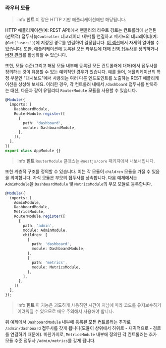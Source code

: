 ### 라우터 모듈

> info **힌트** 이 장은 HTTP 기반 애플리케이션에만 해당됩니다.

HTTP 애플리케이션(예: REST API)에서 핸들러의 라우트 경로는 컨트롤러에 선언된 (선택적) 접두사(`@Controller` 데코레이터 내부)를 연결하고 메서드의 데코레이터(예: `@Get('users')`)에 지정된 경로를 연결하여 결정됩니다. [이 섹션](/controllers#routing)에서 자세히 알아볼 수 있습니다. 또한, 애플리케이션에 등록된 모든 라우트에 대해 [전역 접두사](/faq/global-prefix)를 정의하거나 [버전 관리](/techniques/versioning)를 활성화할 수 있습니다.

또한, 모듈 수준(그리고 해당 모듈 내부에 등록된 모든 컨트롤러에 대해)에서 접두사를 정의하는 것이 유용할 수 있는 예외적인 경우가 있습니다. 예를 들어, 애플리케이션의 특정 부분인 "대시보드"에서 사용되는 여러 다른 엔드포인트를 노출하는 REST 애플리케이션을 상상해 보세요. 이러한 경우, 각 컨트롤러 내에서 `/dashboard` 접두사를 반복하는 대신, 다음과 같이 유틸리티 `RouterModule` 모듈을 사용할 수 있습니다.

```typescript
@Module({
  imports: [
    DashboardModule,
    RouterModule.register([
      {
        path: 'dashboard',
        module: DashboardModule,
      },
    ]),
  ],
})
export class AppModule {}
```

> info **힌트** `RouterModule` 클래스는 `@nestjs/core` 패키지에서 내보내집니다.

또한 계층적 구조를 정의할 수 있습니다. 이는 각 모듈이 `children` 모듈을 가질 수 있음을 의미합니다. 자식 모듈은 부모의 접두사를 상속합니다. 다음 예제에서는 `AdminModule`을 `DashboardModule` 및 `MetricsModule`의 부모 모듈로 등록합니다.

```typescript
@Module({
  imports: [
    AdminModule,
    DashboardModule,
    MetricsModule,
    RouterModule.register([
      {
        path: 'admin',
        module: AdminModule,
        children: [
          {
            path: 'dashboard',
            module: DashboardModule,
          },
          {
            path: 'metrics',
            module: MetricsModule,
          },
        ],
      },
    ])
  ],
});
```

> info **힌트** 이 기능은 과도하게 사용하면 시간이 지남에 따라 코드를 유지보수하기 어려워질 수 있으므로 매우 주의해서 사용해야 합니다.

위 예제에서 `DashboardModule` 내부에 등록된 모든 컨트롤러는 추가로 `/admin/dashboard` 접두사를 갖게 됩니다(모듈이 상위에서 하위로 - 재귀적으로 - 경로를 연결하기 때문에). 마찬가지로, `MetricsModule` 내부에 정의된 각 컨트롤러는 추가 모듈 수준 접두사 `/admin/metrics`를 갖게 됩니다.